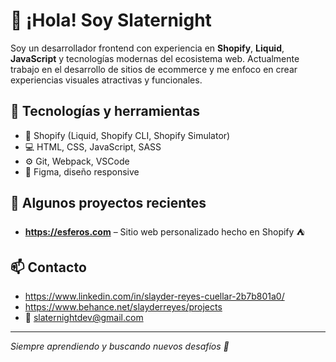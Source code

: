 # 👋 ¡Hola! Soy Slaternight

Soy un desarrollador frontend con experiencia en **Shopify**, **Liquid**, **JavaScript** y tecnologías modernas del ecosistema web. Actualmente trabajo en el desarrollo de sitios de ecommerce y me enfoco en crear experiencias visuales atractivas y funcionales.

## 🚀 Tecnologías y herramientas

- 🛒 Shopify (Liquid, Shopify CLI, Shopify Simulator)
- 💻 HTML, CSS, JavaScript, SASS
- ⚙️ Git, Webpack, VSCode
- 🎨 Figma, diseño responsive

## 🧩 Algunos proyectos recientes

- **https://esferos.com** – Sitio web personalizado hecho en Shopify ⛺

## 📫 Contacto

- https://www.linkedin.com/in/slayder-reyes-cuellar-2b7b801a0/
- https://www.behance.net/slayderreyes/projects
- 📧 slaternightdev@gmail.com

---

_Siempre aprendiendo y buscando nuevos desafíos 🚀_
